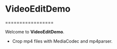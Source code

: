 # VideoEditDemo
=================

Welcome to **VideoEditDemo**. 

- Crop mp4 files with MediaCodec and mp4parser.

